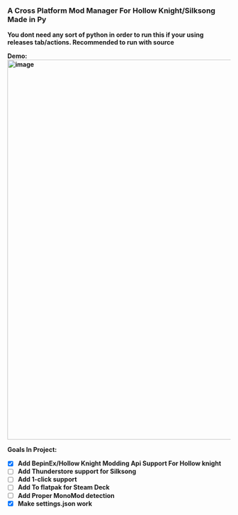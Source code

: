 ### A Cross Platform Mod Manager For Hollow Knight/Silksong Made in Py
<b> You dont need any sort of python in order to run this if your using releases tab/actions. Recommended to run with source

Demo:
<img width="702" height="858" alt="image" src="https://github.com/user-attachments/assets/d8d18a46-366d-4152-8705-5a1545bdecb4" />

Goals In Project:
- [x] Add BepinEx/Hollow Knight Modding Api Support For Hollow knight
- [ ] Add Thunderstore support for Silksong
- [ ] Add 1-click support
- [ ] Add To flatpak for Steam Deck
- [ ] Add Proper MonoMod detection
- [x] Make settings.json work 
